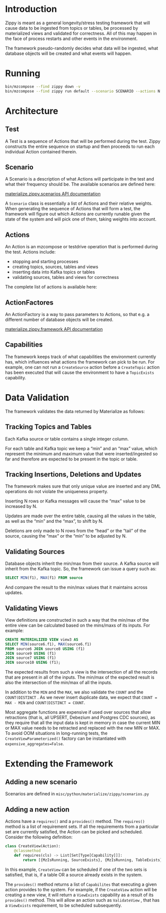 # Introduction

Zippy is meant as a general longevity/stress testing framework that will cause data to be ingested from topics or tables, be processed by materialized views and validated for correctness. All of this may happen in the face of process restarts and other events in the environment.

The framework pseudo-randomly decides what data will be ingested, what database objects will be created and what events will happen.

# Running

```bash
bin/mzcompose --find zippy down -v
bin/mzcompose --find zippy run default --scenario SCENARIO --actions N
```

# Architecture

## Test

A Test is a sequence of Actions that will be performed during the test. Zippy constructs the entire sequence on startup and then proceeds to run each individual Action contained therein.

## Scenario

A Scenario is a description of what Actions will participate in the test and what their frequency should be. The available scenarios are defined here:

[materialize.zippy.scenarios API documentation](https://dev.materialize.com/api/python/materialize/zippy/scenarios.html)

A `Scenario` class is essentially a list of Actions and their relative weights. When generating the sequence of Actions that will form a test, the framework will figure out which Actions are currently runable given the state of the system and will pick one of them, taking weights into account.

## Actions

An Action is an mzcompose or testdrive operation that is performed during the test. Actions include:

- stopping and starting processes
- creating topics, sources, tables and views
- inserting data into Kafka topics or tables
- validating sources, tables and views for correctness

The complete list of actions is available here:

## ActionFactores

An ActionFactory is a way to pass parameters to Actions, so that e.g. a different number of database objects will be created.

[materialize.zippy.framework API documentation](https://dev.materialize.com/api/python/materialize/zippy/framework.html#materialize.zippy.framework.Action)

## Capabilities

The framework keeps track of what capabilities the environment currently has, which influences what actions the framework can pick to be run. For example, one can not run a `CreateSource` action before a `CreateTopic` action has been executed that will cause the environment to have a `TopicExists` capability.

# Data Validation

The framework validates the data returned by Materialize as follows:

## Tracking Topics and Tables

Each Kafka source or table contains a single integer column.

For each table and Kafka topic we keep a “min” and an “max” value, which represent the minimum and maximum value that were inserted/ingested so far and therefore are expected to be present in the topic or table.

## Tracking Insertions, Deletions and Updates

The framework makes sure that only unique value are inserted and any DML operations do not violate the uniqueness property.

Inserting N rows or Kafka messages will cause the “max” value to be increased by N.

Updates are made over the entire table, causing all the values in the table, as well as the “min” and the “max”, to shift by N.

Deletions are only made to N rows from the “head” or the “tail” of the source, causing the “max” or the “min” to be adjusted by N.

## Validating Sources

Database objects inherit the min/max from their source. A Kafka source will inherit from the Kafka topic. So, the framework can issue a query such as:

```sql
SELECT MIN(f1), MAX(f1) FROM source
```

And compare the result to the min/max values that it maintains across updates.

## Validating Views

View definitions are constructed in such a way that the min/max of the entire view can be calculated based on the mins/maxs of its inputs. For example:

```sql
CREATE MATERIALIZED VIEW view3 AS
SELECT MIN(source6.f1), MAX(source6.f1)
FROM source6 JOIN source8 USING (f1)
JOIN source9 USING (f1)
JOIN source7 USING (f1)
JOIN source10 USING (f1);
```

The expected results from such a view is the intersection of all the records that are present in all of the inputs. The min/max of the expected result is also the intersection of the min/max of all the inputs.

In addition to the `MIN` and the `MAX`, we also validate the `COUNT` and the `COUNT(DISTINCT` . As we never insert duplicate data, we expect that `COUNT = MAX - MIN` and `COUNT(DISTINCT = COUNT`.

Most aggregate functions are expensive if used over sources that allow retractions (that is, all UPSERT, Debezium and Postgres CDC sources),
as they require that all the input data is kept in memory in case the current MIN or MAX value needs to be retracted and
replaced with the new MIN or MAX. To avoid OOM situations in long-running tests, the `CreateViewParameterized()` factory
can be instantiated with `expensive_aggregates=False`.

# Extending the Framework

## Adding a new scenario

Scenarios are defined in `misc/python/materialize/zippy/scenarios.py`

## Adding a new action

Actions have a `requires()` and a `provides()` method. The `requires()` method is a list of requirement sets. If all the requirements from a particular set are currently satisfied, the Action can be picked and scheduled. Consider the following definition:

```python
class CreateView(Action):
    @classmethod
    def requires(cls) -> List[Set[Type[Capability]]]:
        return [{MzIsRunning, SourceExists}, {MzIsRunning, TableExists}]
```

In this example, `CreateView` can be scheduled if one of the two sets is satisfied, that is, if a table OR a source already exists in the system.

The `provides()` method returns a list of `Capabilites` that executing a given action provides to the system. For example, if the `CreateView` action will be creating a new view, it will return a `ViewExists` capability as a result of its `provides()` method. This will allow an action such as `ValidateView` , that has a `ViewExists` requirement, to be scheduled subsequently.
